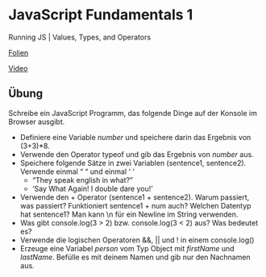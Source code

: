 # JavaScript Fundamentals 1

Running JS | Values, Types, and Operators

[Folien](https://docs.google.com/presentation/d/1uZBL-oGf7E5VnHD6lfMav24IHa_wGCOmRTGLL4JdK30/edit?usp=sharing)

[Video](https://youtu.be/GHGeBiMjd4E)

## Übung  

Schreibe ein JavaScript Programm, das folgende Dinge auf der Konsole im Browser ausgibt.

- Definiere eine Variable *number* und speichere darin das Ergebnis von (3+3)*8.
- Verwende den Operator typeof und gib das Ergebnis von *number* aus. 
- Speichere folgende Sätze in zwei Variablen (sentence1, sentence2). Verwende einmal “ “ und einmal ‘ ‘
  - “They speak english in what?”
  - ‘Say What Again! I double dare you!’
- Verwende den + Operator (sentence1 + sentence2).
  Warum passiert, was passiert? Funktioniert sentence1 + num auch? Welchen  Datentyp hat sentence1? Man kann \n für ein Newline im String verwenden.
- Was gibt console.log(3 > 2) bzw. console.log(3 < 2) aus? Was bedeutet es? 
- Verwende die logischen Operatoren &&, || und ! in einem console.log()
- Erzeuge eine Variabel *person* vom Typ Object mit *firstName* und *lastName*. Befülle es mit deinem Namen und gib nur den Nachnamen aus. 
